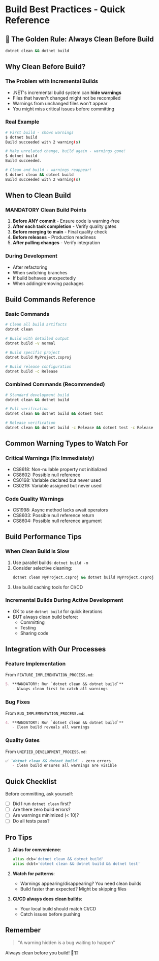 # Build Best Practices - Quick Reference

## 🎯 The Golden Rule: Always Clean Before Build

```bash
dotnet clean && dotnet build
```

## Why Clean Before Build?

### The Problem with Incremental Builds
- .NET's incremental build system can **hide warnings**
- Files that haven't changed might not be recompiled
- Warnings from unchanged files won't appear
- You might miss critical issues before committing

### Real Example
```bash
# First build - shows warnings
$ dotnet build
Build succeeded with 2 warning(s)

# Make unrelated change, build again - warnings gone!
$ dotnet build  
Build succeeded.

# Clean and build - warnings reappear!
$ dotnet clean && dotnet build
Build succeeded with 2 warning(s)
```

## When to Clean Build

### MANDATORY Clean Build Points
1. **Before ANY commit** - Ensure code is warning-free
2. **After each task completion** - Verify quality gates
3. **Before merging to main** - Final quality check
4. **Before releases** - Production readiness
5. **After pulling changes** - Verify integration

### During Development
- After refactoring
- When switching branches
- If build behaves unexpectedly
- When adding/removing packages

## Build Commands Reference

### Basic Commands
```bash
# Clean all build artifacts
dotnet clean

# Build with detailed output
dotnet build -v normal

# Build specific project
dotnet build MyProject.csproj

# Build release configuration
dotnet build -c Release
```

### Combined Commands (Recommended)
```bash
# Standard development build
dotnet clean && dotnet build

# Full verification
dotnet clean && dotnet build && dotnet test

# Release verification
dotnet clean && dotnet build -c Release && dotnet test -c Release
```

## Common Warning Types to Watch For

### Critical Warnings (Fix Immediately)
- CS8618: Non-nullable property not initialized
- CS8602: Possible null reference
- CS0168: Variable declared but never used
- CS0219: Variable assigned but never used

### Code Quality Warnings
- CS1998: Async method lacks await operators
- CS8603: Possible null reference return
- CS8604: Possible null reference argument

## Build Performance Tips

### When Clean Build is Slow
1. Use parallel builds: `dotnet build -m`
2. Consider selective cleaning:
   ```bash
   dotnet clean MyProject.csproj && dotnet build MyProject.csproj
   ```
3. Use build caching tools for CI/CD

### Incremental Builds During Active Development
- OK to use `dotnet build` for quick iterations
- BUT always clean build before:
  - Committing
  - Testing
  - Sharing code

## Integration with Our Processes

### Feature Implementation
From `FEATURE_IMPLEMENTATION_PROCESS.md`:
```markdown
5. **MANDATORY: Run `dotnet clean && dotnet build`**
   - Always clean first to catch all warnings
```

### Bug Fixes
From `BUG_IMPLEMENTATION_PROCESS.md`:
```markdown
4. **MANDATORY: Run `dotnet clean && dotnet build`**
   - Clean build reveals all warnings
```

### Quality Gates
From `UNIFIED_DEVELOPMENT_PROCESS.md`:
```markdown
✅ `dotnet clean && dotnet build` - zero errors
   - Clean build ensures all warnings are visible
```

## Quick Checklist

Before committing, ask yourself:
- [ ] Did I run `dotnet clean` first?
- [ ] Are there zero build errors?
- [ ] Are warnings minimized (< 10)?
- [ ] Do all tests pass?

## Pro Tips

1. **Alias for convenience**:
   ```bash
   alias dcb='dotnet clean && dotnet build'
   alias dcbt='dotnet clean && dotnet build && dotnet test'
   ```

2. **Watch for patterns**:
   - Warnings appearing/disappearing? You need clean builds
   - Build faster than expected? Might be skipping files

3. **CI/CD always does clean builds**:
   - Your local build should match CI/CD
   - Catch issues before pushing

## Remember

> "A warning hidden is a bug waiting to happen" 

Always clean before you build! 🧹🏗️